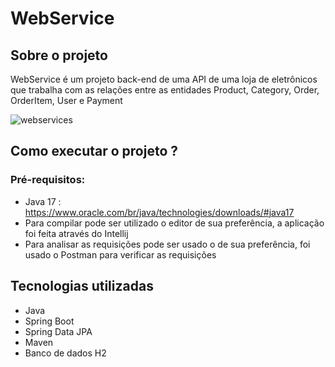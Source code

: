 # WebService

## Sobre o projeto
WebService é um projeto back-end de uma API de uma loja de eletrônicos que trabalha com as relações entre as entidades Product, Category, Order, OrderItem, User e Payment 

![webservices](https://github.com/arthurccamargo/WebServices/assets/118135851/d8b4c8fb-6863-4c76-bf1c-cd193e2e055d)

## Como executar o projeto ?
### Pré-requisitos:
* Java 17 : https://www.oracle.com/br/java/technologies/downloads/#java17
* Para compilar pode ser utilizado o editor de sua preferência, a aplicação foi feita através do Intellij
* Para analisar as requisições pode ser usado o de sua preferência, foi usado o Postman para verificar as requisições

## Tecnologias utilizadas
* Java
* Spring Boot
* Spring Data JPA
* Maven
* Banco de dados H2  
